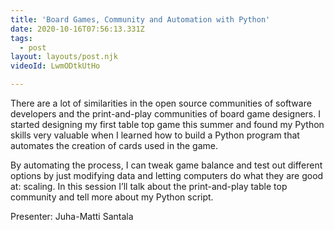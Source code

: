 ```yaml
---
title: 'Board Games, Community and Automation with Python'
date: 2020-10-16T07:56:13.331Z
tags:
  - post
layout: layouts/post.njk
videoId: LwmODtkUtHo

---
```


<!--- You can insert a short description here -->
There are a lot of similarities in the open source communities of software developers and the print-and-play communities of board game designers. I started designing my first table top game this summer and found my Python skills very valuable when I learned how to build a Python program that automates the creation of cards used in the game.

By automating the process, I can tweak game balance and test out different options by just modifying data and letting computers do what they are good at: scaling. In this session I’ll talk about the print-and-play table top community and tell more about my Python script.

Presenter: Juha-Matti Santala